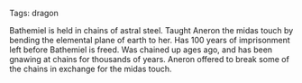 Tags: dragon

Bathemiel is held in chains of astral steel. Taught Aneron the midas touch by bending the elemental plane of earth to her. Has 100 years of imprisonment left before Bathemiel is freed. Was chained up ages ago, and has been gnawing at chains for thousands of years. Aneron offered to break some of the chains in exchange for the midas touch.
